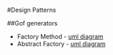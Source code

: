 #Design Patterns

##Gof generators
- Factory Method - [uml diagram](https://viewer.diagrams.net/?highlight=0000ff&nav=1&title=FactoryMethodPattern#R7VtdT%2BM4FP01FbMPoDhfLY%2B0hRkkWFUw0uw%2Buo3benHiruNC4devndj5dNrSNsBoIyGIrx2nvuf43nOd0nNG4eY7g6vlPQ0Q6dlWsOk5455t28AdiD%2FS8ppaBo6bGhYMB6kJ5IZH%2FIaU0VLWNQ5QXBrIKSUcr8rGGY0iNOMlG2SMvpSHzSkpP3UFF6hmeJxBUrf%2BwgFfqlV4Vm7%2FgfBiqZ8MLNUzhbOnBaPrSD0vohFKe0Kop1FD4yUM6EvB5Fz3nBGjlKdX4WaEiHSr9lh6301Db%2FaRGYr4Pjeg25EbTuOrBxRd8us3cP8QXZ976SzPkKyVK25vKA1uI47YHM7UWmL%2Bqj0Vv%2BCQQLFIZzinEX9UPUC0IcGLSFzPkLxbGJ4R41g4%2BUp1cLoS1tkSk%2BAOvtK1%2FNgxFx7UreGSMvwmpoVEzSm6GVd8sf3SiEd5pzBbwspQLMZMtC9AxXQPN6WBdzDmyjCjhMBVjKfZMkLIFjgaUs5pqAbVXa28L1eINgWTcv13REPE2asYonq1p9UG8X3FipecbkDblgWqaRtUDF9kM%2BdQiwuF9juQ79eQr2FNcIJzzBl9yvaFdNEcEzKihAqQxwnjc%2FAJmnMD9CEOApJMtoIzHC1%2BSiqMz0FuuUtuHDu55UF5QZoY5ZDDFCSJCIFTRCY0xhxTOT9Lxw5XFEc8cZU37HnjxML4iEZiERAn6CEB%2FguSBDDgunWT7AZboSuYuhe4g5awHRiwHcowi%2FifMETf%2Fug5VwnUTLi5BrtYJM9gr8D8fuTTTV8G2a2DLE1U3DsnSYxcCr6gyAB8GeChcOrIuvAk1PZItEHe%2FjT0de7bhb5mycnh11u5hL9Pkv1Rgtr%2Fdy2zjwp5KSms1Ub8TtxjpfbzBELZ5xb6JEvOFfayT0X9bE5xtVB%2FkydPteEeSfGQGsXyptWBwraq2pZMfm4tG%2FQjQPPTDlpnyuBsodW5zxNlQQO5hdJhj2oDWclTrDO5tLNt62jjY2UOZr%2BNJ%2Ff9yJXAZA4tlfhTCCIyWGmdkq4Y2Kp9A0NM5H79gcgzkrNK3%2FBQ645TZHyglZ8WxZefnfNtpxYYrjccRUFc87UwXklhLVpTQqXQGgqTdqOfNm8SBydxueC7RA6jQHWgDeZ%2FyWsRldPW34We8abYeNWNSKw2vUkmSWWQ94ELy8kM%2Bc1Jq3T3BDEsnCZ16HYJF9M1m6FtTlPRVChRkT93Z10UlGqNOj9M8DNEIMfP5XLEhL%2BabiLTYM41x6rIy8sKhdJVqruKRUJlIr88zwC45XlSJ9TmSdiYLfFwgrp1gk6kAKBdHXKiOqQWlAaGoDT4yKDkug1qtZxr40quPZtQJohx1snX7fI121JHVS8mRrSmX936qURXm54MXs%2FeD962ilO3fvLwJUXI4YpBY%2FKVFQO4LOeBvvd7KoZ%2BPXsM4VN3bnmyc8uKXnDtul5wjGdbbjMlG%2BIHnf4jD%2FdtK4mgxcAP40D8FC3bSeEX1qRY1OWO5r1zjDQwg%2F9u7EVTwf%2Bezd900Dmj9OlbrhhtV2vJ5ORzZPeurB3vOToVeSRVDKegRqpU887pDsHrtaSE%2FAbOOFXTdwni%2BAThWeUE4Xn1BOH2P7KgHHTlw977enCK6tAIb2vvtvymmM8Q5Ehu8ebIb3dhv2V6GMK%2BkR6tHR4AyyQKmgtLukp8nReSoFxl2lvryvyg2q0dVLuHnFN%2FbKWqIuXOQrX%2FiZWqXalUfevAStX1dkzUcqkKrMsaM287SdKCJHHLQDsGSeI4hqBUfWtyuqCkv%2BhWP%2BROsZc0uMOxemkKGYN1OnS5qWE7HVW%2BmnjQXnICwMCDTpueCmDD2bYR4LbEKQB2p06%2FcgQwfO3SSBCnvUzwGd%2FByGWq59kVmer3D9Gph2vOwb5vR7LN1KnOowhner%2FezLQAw5BGwc8ljmoEy9lnu3vxDRS5Zl3Y%2FnElkWU5xaLoAti6SGr4HpFonI64WfL%2Bf5RLToW47uBUxBXN%2FN8e0uH5v5U41%2F8B)
- Abstract Factory - [uml diagram](https://viewer.diagrams.net/?highlight=0000ff&nav=1&title=AbstractFactoryPattern.drawio#R7V1rc6M4Fv01rpr9YBfi7Y%2Bx89jeTaZSndnd2Y%2FEVmI2GHmBdCf960cCiYckbGwj8PSoa6omyICNztE9917poom13H7cJcFu84DWMJqYxvpjYl1PTNN0fID%2FR1o%2BixYAgFm0vCbhmrZVDU%2FhD0gbDdr6Hq5h2jgxQyjKwl2zcYXiGK6yRluQJOh787QXFDW%2FdRe8QqHhaRVEYut%2FwnW2KVp9x6ja%2Fw7D1w37ZmDQT56D1dtrgt5j%2Bn0ximHxyTZgt6Gnpptgjb7XmqybibVMEMqKv7YfSxiRfmU9Vlx32%2FJp%2BZMTGGddLoBflvb2Ob36CuN5dvMDPHyNb6ZOcZdvQfROu%2BLLLULrL3EGk5dgRZ8lzT5ZT6Xfw20U4Ie0Fi8ozp7oJwAfB1H4GuO%2FV5BcjRu%2BwSQLcSdf0Q8ytMOtq00Yre%2BDT%2FROfnaa4R5kR4sNSsIf%2BLZBRO%2BJP04yyhfTbZzxRK7EzQZuTWCKz3lkfQG4pofgo3HifZBmtGGFoijYpeFz%2BRjbIHkN4wXKMrSlJ4ldTXufPCH8qDXRrr%2BDaAuz5BOfwj5lNKBDxGXH3yu%2BAZe2bWpcY20BpfhreesKa%2FwHhfsI6D0BegHsKMyBTrMEvZUDg%2FTRSxhFSxQhjPJ1TvkK%2FQi%2BZBLst%2BF6HeU32wWrMH79jXDhegqqlvv8wmuravlKe4E0JSgLsqBAiUASBc8wekRpmIWI3D8pzl3sUBhneVc5i4lznbck2RLF%2BCGCMIcPYvS%2FQ8IACbB7R8lhtCm6mKqdwPUVYetLsF0QOwuzX4Mt%2FOVvE%2BsqhzrB3SzAjh8yK2HnYD4e%2BWLUN0G2RZBJE8LXvkS5kdxgvsBYAnwT4AXu1KUxcwjU5hIfg%2Bp4NPQtuxv6jCX9D21bwH8ZvGhj3pcxnwK7ac1tW7TmlnTA20dDjp7%2FR1we08hNXt1SB%2Bka%2F1dv2c8Kt%2FZQlEba2LcPnnOsvRz8o7HHhxT%2BY0Z%2Fm%2FVfIfT2C7P5%2BPfZb2G22sCYSEKuCEtzcmVwDmDRs1oieuaMRCOknHFUuX%2B%2BJbDkX2%2BkB8IgJgy4DVYZot%2BjNeN8zSiDyTJGFiXDnEsYUMaa51Dg5sa%2Bu7bc%2F19PTXh39%2Blvnj1rOpeFAIs8fi7xvw9JT10VcXYg0uGvZQgEuDvYhmKgHSMeUhoocxZ9MQeQCjCf4hy0moE%2FtXtQ2s3Opt4xuyGsLBh0W4Y5jgb%2FWXkAeVCoI0I1HHA7GntbldwDYy6wgIJ%2F9Uz6YpVpxe85SjS5nB%2FwJIGCJWHBXBkLmNNRY8GUCn5K8b9FCSVGqoW%2Fs0moxtdZYaOMDcqUHwAgsKEX5f8Z0wInACwRfinAqoS%2FnIUTMwEJDDJIwrx0b0LA1NmAYagi8Q%2BkVLFUxYKiJfhHsMOin%2BYs0T5B5RMciAH3%2BwQ2aLoEnt9xGtDvQQSkwLeZCOISEDugZ4q6It8%2Brs6eJ%2BzDBZD%2BPDEJ%2BFd1APoHVyL%2FqiaBpb9OnAQsw%2F5bOri5ieA8%2F68Hec88kGj7sINcTPA9vaebUIt6T6JucbPB866IKxP1toyfFvVexrtz2aKuV3apA3dsUd%2BzskuL%2BoA8GF3Ugei6%2F4oJEEFx8k7r%2Bmm67nicrndds6tM10GbT6%2BFvR9H%2Fui5%2BoEHvejKa2nvDd6xtR3smajX4j4kE0ZXd1PMxzdW52mN70njy9V1l5OQ1xl5pUO%2Fp9IddUNf5%2BQVwju2xps6K38hA318jRed%2BQVK0tVGi3tP4j6dcwG8ZM39wOKuM%2FNqx%2FyFp%2BZNnZtXCO%2Fo4q6z8xcy0McXd3G5%2Fb%2FJM4Vvet69L3nn1V1ShD2surPVmVrdFQ36%2BWWru6XX0yuEd2x1t9oSc1rdB2bC6Opui1S42sIEw6Jr5xUIvc9NxJueaApMX0KAPgrp5KXzbZ6%2BLp3v0QwUw%2Byo0nkZC9SZAZ2qVwivrG5eBq%2By9fN7UvW6bn4YDsjq5mUcUFYXZ4sJu3phnFb6npXebSq97YgEsAyZETj%2BxWodF%2BUY%2B1L2Wur7sgPesVIvpYE6qZc5fFrqe4JXVikvhVcVumK2Vkv90ByQvBFPxgFlUu%2BI2bt6UK81vq9ZecCF8643duKe2R%2BduFdUS3Pha%2B4cHcgrhHfsxL2j19xdyEAfPXHvilS4%2BchgvBar5nDjFdlaBB89R4jo6wI3UQEGbnF4G5Lvz%2Ft%2Fk22ZVOcbgsA1%2FQD3WPL5e%2F3gv%2BQAY0EPrz%2FqH15%2FsqOPMPud3pH8XbsKH1UXkQN2TfEUcC1sdyK8xy5F78kK7oOSjlrsduBxQvukdbMBEXIZxgmMgiz81vxxMpDp7R4JpyvPwfKbjoPHvy6xeCh6VUUV4UaOfeBGxUMLN8o5Vz7jGTQU4w31NKR0MmaeU2fUXj6dyt0eecicwzoP95j5QYg4tQynQSDfP5GJU%2F7lET4Yloqse%2BurkN%2FxNyYCE3W8c2K8Y5tNsowf73iyhSo63unNDSoAvtx4h82f63hHBbxjxzueLJrV8c4ITBg93vHEGqPbJITrR9KZSL8rpD%2BRt7hCYr%2FrLmDqRF7XGqkd%2Bxdea%2BTpWiOF8I4u8rrW6EIG%2Bugi74sh%2FIDZpFOSSTMbD59aQgnMDAccSoeSo0eYhLjTiPvRe56JukqXlGcyD%2BUpu6aZbP41JwMnPH0x4Bwu7w4mJ%2BXdj6F2jzxkL%2FY7yMPhaPjT5N0lmx4OOP0zAwZn9YBhKSCjakvZ1VAOR1CXWzY65xcJdSYotzTFd61hCTrq%2FOTMdedHy%2FIFEpQVXx9kqDkcRYHnzhi6jKWON2NFhccSFfjWDDjz8p%2FH0daZ4bbq42FJLCadLn6S%2FahZ0T6p2tWYDklVTu7n%2FCbEXUmKST8zsOvJ%2FrGyScZSj%2FDfHZabYlJsSAPrgKZ9NR33z2hfgUjakZeGAP5lEO6pnDX3c9YfgbNiIk8HTy3B08UR0%2BQi77l3KjGt%2FcScD0%2FM8uWp%2B1LMNUquw2CL4vVvmzAWmFjR1LS7GtMGNbsTM%2F%2BCakXd3PP3W1N80I8x3b9L40HSegNG%2FNxu9d6pLoDDb3jH30g5RTu8k6VGUbSDTW6Cpgk1O3LTNtym4Zx7B0N9mWpXtLVNr0bbqTEzABiTtxLHVc7aAdeH%2FjSsBeLsTq3c%2BAFmG12QVJwkmaKiXXfWll5cCGS6kgJUth1IfZKntOb9FyKDtiJFXYjc584AoMVe7alElhFB3R4gZgenS8%2FrnwywrBZZBrCyXUBMmcfC79qtt%2BcekhOy7bkHHvRtNWwVKRo7ubM1XnKeaIb0zRB%2FfFkYM7PZzBJ1DMVJDFOESd2ymmrjGYbgwUx8KxUURDQ%2BF4iYfHVQ14hGmMI3Bo5oJG8%2Bv%2FwkZiNPNFjlJXu5YAcmtrwnUwUTTY6J5olM9LiEqDV0bC15S%2FvFMzE3lX6DjmCw9M%2FeV%2BYcJumAM5c%2BlwByTiUpby6FG6kmqSXOoX%2FN%2BwbHTIfTlzUecrnLPGkjz8fX8znAZg31FD3mDUsqYSdrg15RHEQ3VWvLGtFjCtiHLThuSch3rThutb%2BURSRHy5aVnjuNZPbFbM6jsPilUi3MvirySeVp1Ctv%2F8GC5%2BLs%2FV38%2Bcx7bn0O98zzjcbvwX8UT8hdzR4XvbykUNFQFx13RtXaGMfMvieZE5YorQVItdHeKTJrTZmuUBzDFYu9JiXnTtths2XVfPkWqCPHxXnRkSW6n2A2k9jS4%2FqZJa8uuKN76md8mCCU1bmfBLvNA1qTvrr5Aw%3D%3D)
